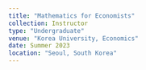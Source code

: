 ```yaml
---
title: "Mathematics for Economists"
collection: Instructor
type: "Undergraduate"
venue: "Korea University, Economics"
date: Summer 2023
location: "Seoul, South Korea"
---
```

